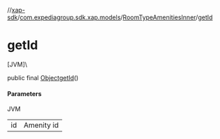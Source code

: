 //[xap-sdk](../../../index.md)/[com.expediagroup.sdk.xap.models](../index.md)/[RoomTypeAmenitiesInner](index.md)/[getId](get-id.md)

# getId

[JVM]\

public final [Object](https://docs.oracle.com/javase/8/docs/api/java/lang/Object.html)[getId](get-id.md)()

#### Parameters

JVM

| | |
|---|---|
| id | Amenity id |
